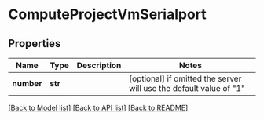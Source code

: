 # ComputeProjectVmSerialport


## Properties
Name | Type | Description | Notes
------------ | ------------- | ------------- | -------------
**number** | **str** |  | [optional]  if omitted the server will use the default value of "1"

[[Back to Model list]](../README.md#documentation-for-models) [[Back to API list]](../README.md#documentation-for-api-endpoints) [[Back to README]](../README.md)


